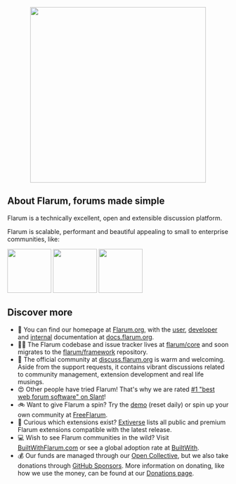 <p align="center"><a href="https://flarum.org" target="_blank"><img src="https://flarum.org/assets/img/logo.png" width="400"></a></p>

## About Flarum, forums made simple

Flarum is a technically excellent, open and extensible discussion platform. 

Flarum is scalable, performant and beautiful appealing to small to enterprise communities, like:

<a href="https://community.giffgaff.com" target="_blank"><img src="https://www.giffgaff.design/brand/logo/gg-logo.png" height="100" ></a>
<a href="https://community.upc.ch" target="_blank"><img src="https://community.upc.ch/assets/extensions/glowingblue-upc/upc_logo.png" height="100" ></a>
<a href="https://together.bunq.com/" target="_blank"><img src="https://github.com/bunq.png" height="100" ></a>

## Discover more
 
- 🏡 You can find our homepage at [Flarum.org](https://flarum.org), with the [user](https://docs.flarum.org), [developer](https://docs.flarum.org/extend) and [internal](https://docs.flarum.org/internal) documentation at [docs.flarum.org](https://docs.flarum.org).
- 👩‍💻 The Flarum codebase and issue tracker lives at [flarum/core](https://github.com/flarum/core) and soon migrates to the [flarum/framework](https://github.com/flarum/framework) repository.
- 🤝 The official community at [discuss.flarum.org](https://discuss.flarum.org) is warm and welcoming. Aside from the support requests, it contains vibrant discussions related to community management, extension development and real life musings.
- 😍 Other people have tried Flarum! That's why we are rated [#1 "best web forum software" on Slant](https://www.slant.co/topics/898/~best-web-forum-software-packages)!
- 🚲 Want to give Flarum a spin? Try the [demo](https://demo.flarum.site) (reset daily) or spin up your own community at [FreeFlarum](https://freeflarum.com).
- 🧩 Curious which extensions exist? [Extiverse](https://extiverse.com) lists all public and premium Flarum extensions compatible with the latest release.
- 💻 Wish to see Flarum communities in the wild? Visit [BuiltWithFlarum.com](https://builtwithflarum.com/) or see a global adoption rate at [BuiltWith](https://trends.builtwith.com/cms/Flarum).
- 💰 Our funds are managed through our [Open Collective](https://opencollective.com/flarum), but we also take donations through [GitHub Sponsors](https://github.com/sponsors/flarum). More information on donating, like how we use the money, can be found at our [Donations page](https://flarum.org/donate).